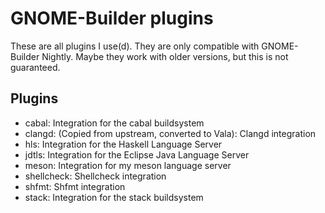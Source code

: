 # GNOME-Builder plugins

These are all plugins I use(d). They are only compatible with GNOME-Builder Nightly. Maybe they work with older versions, but this is not
guaranteed.

## Plugins
- cabal: Integration for the cabal buildsystem
- clangd: (Copied from upstream, converted to Vala): Clangd integration
- hls: Integration for the Haskell Language Server
- jdtls: Integration for the Eclipse Java Language Server
- meson: Integration for my meson language server
- shellcheck: Shellcheck integration
- shfmt: Shfmt integration
- stack: Integration for the stack buildsystem
